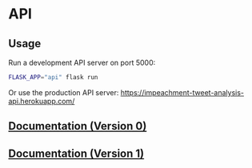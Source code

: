 
# API

## Usage

Run a development API server on port 5000:

```sh
FLASK_APP="api" flask run
```

Or use the production API server: https://impeachment-tweet-analysis-api.herokuapp.com/

## [Documentation (Version 0)](/api/docs/endpoints-v0.md)

## [Documentation (Version 1)](/api/docs/endpoints-v1.md)
